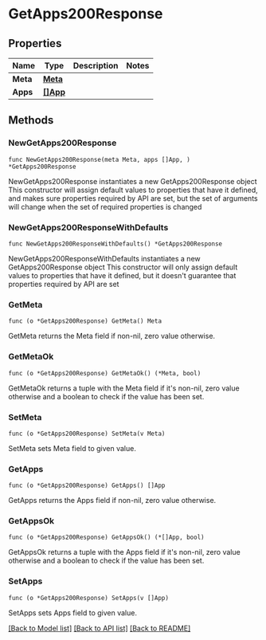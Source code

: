 # GetApps200Response

## Properties

Name | Type | Description | Notes
------------ | ------------- | ------------- | -------------
**Meta** | [**Meta**](Meta.md) |  | 
**Apps** | [**[]App**](App.md) |  | 

## Methods

### NewGetApps200Response

`func NewGetApps200Response(meta Meta, apps []App, ) *GetApps200Response`

NewGetApps200Response instantiates a new GetApps200Response object
This constructor will assign default values to properties that have it defined,
and makes sure properties required by API are set, but the set of arguments
will change when the set of required properties is changed

### NewGetApps200ResponseWithDefaults

`func NewGetApps200ResponseWithDefaults() *GetApps200Response`

NewGetApps200ResponseWithDefaults instantiates a new GetApps200Response object
This constructor will only assign default values to properties that have it defined,
but it doesn't guarantee that properties required by API are set

### GetMeta

`func (o *GetApps200Response) GetMeta() Meta`

GetMeta returns the Meta field if non-nil, zero value otherwise.

### GetMetaOk

`func (o *GetApps200Response) GetMetaOk() (*Meta, bool)`

GetMetaOk returns a tuple with the Meta field if it's non-nil, zero value otherwise
and a boolean to check if the value has been set.

### SetMeta

`func (o *GetApps200Response) SetMeta(v Meta)`

SetMeta sets Meta field to given value.


### GetApps

`func (o *GetApps200Response) GetApps() []App`

GetApps returns the Apps field if non-nil, zero value otherwise.

### GetAppsOk

`func (o *GetApps200Response) GetAppsOk() (*[]App, bool)`

GetAppsOk returns a tuple with the Apps field if it's non-nil, zero value otherwise
and a boolean to check if the value has been set.

### SetApps

`func (o *GetApps200Response) SetApps(v []App)`

SetApps sets Apps field to given value.



[[Back to Model list]](../README.md#documentation-for-models) [[Back to API list]](../README.md#documentation-for-api-endpoints) [[Back to README]](../README.md)


